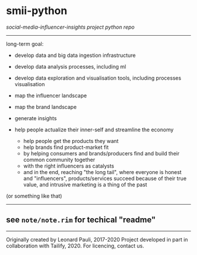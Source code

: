 # smii-python
*social-media-influencer-insights project python repo*

---

long-term goal:

- develop data and big data ingestion infrastructure
- develop data analysis processes, including ml
- develop data exploration and visualisation tools, including processes visualisation
- map the influencer landscape
- map the brand landscape
- generate insights
- help people actualize their inner-self and streamline the economy
	
	- help people get the products they want
	- help brands find product-market fit
	- by helping consumers and brands/producers find and build their common community together
	- with the right influencers as catalysts
	- and in the end, reaching "the long tail", where everyone is honest and "influencers", products/services succeed because of their true value, and intrusive marketing is a thing of the past

(or something like that)

---

## see `note/note.rim` for techical "readme"

---

Originally created by Leonard Pauli, 2017-2020
Project developed in part in collaboration with Tailify, 2020. For licencing, contact us.

